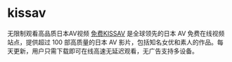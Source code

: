 # kissav
无限制观看高品质日本AV视频 [免费KISSAV](https://www.kissavtv.com) 是全球领先的日本 AV 免费在线视频站点，提供超过 100 部高质量的日本 AV 影片，包括知名女优和素人的作品。每天更新，用户只需下载即可在线高速无延迟观看，无广告支持多设备。
